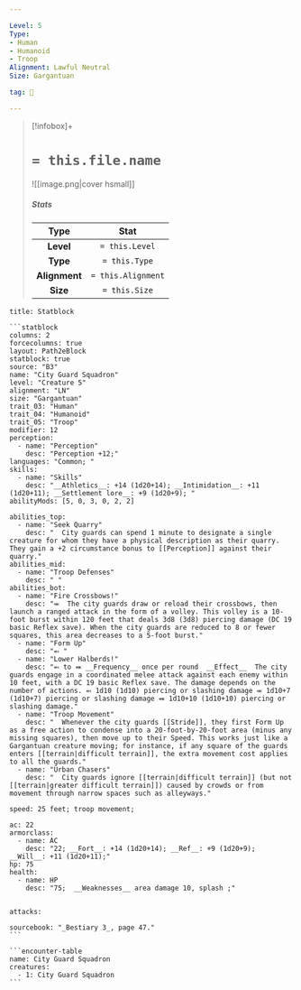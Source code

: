 ```yaml
---

Level: 5
Type:
- Human
- Humanoid
- Troop
Alignment: Lawful Neutral
Size: Gargantuan

tag: 👹

---
```


> [!infobox]+
> #  `= this.file.name`
> ![[image.png|cover hsmall]]
> ##### Stats
> Type | Stat |
> :---:|:---:|
> **Level** | `= this.Level` |
> **Type** | `= this.Type` |
> **Alignment** | `= this.Alignment` |
> **Size** | `= this.Size` |



````ad-info
title: Statblock

```statblock
columns: 2
forcecolumns: true
layout: Path2eBlock
statblock: true
source: "B3"
name: "City Guard Squadron"
level: "Creature 5"
alignment: "LN"
size: "Gargantuan"
trait_03: "Human"
trait_04: "Humanoid"
trait_05: "Troop"
modifier: 12
perception:
  - name: "Perception"
    desc: "Perception +12;"
languages: "Common; "
skills:
  - name: "Skills"
    desc: "__Athletics__: +14 (1d20+14); __Intimidation__: +11 (1d20+11); __Settlement lore__: +9 (1d20+9); "
abilityMods: [5, 0, 3, 0, 2, 2]

abilities_top:
  - name: "Seek Quarry"
    desc: "  City guards can spend 1 minute to designate a single creature for whom they have a physical description as their quarry. They gain a +2 circumstance bonus to [[Perception]] against their quarry."
abilities_mid:
  - name: "Troop Defenses"
    desc: " "
abilities_bot:
  - name: "Fire Crossbows!"
    desc: "⬺  The city guards draw or reload their crossbows, then launch a ranged attack in the form of a volley. This volley is a 10-foot burst within 120 feet that deals 3d8 (3d8) piercing damage (DC 19 basic Reflex save). When the city guards are reduced to 8 or fewer squares, this area decreases to a 5-foot burst."
  - name: "Form Up"
    desc: "⬻ "
  - name: "Lower Halberds!"
    desc: "⬻ to ⬽ __Frequency__ once per round  __Effect__  The city guards engage in a coordinated melee attack against each enemy within 10 feet, with a DC 19 basic Reflex save. The damage depends on the number of actions. ⬻ 1d10 (1d10) piercing or slashing damage ⬺ 1d10+7 (1d10+7) piercing or slashing damage ⬽ 1d10+10 (1d10+10) piercing or slashing damage."
  - name: "Troop Movement"
    desc: "  Whenever the city guards [[Stride]], they first Form Up as a free action to condense into a 20-foot-by-20-foot area (minus any missing squares), then move up to their Speed. This works just like a Gargantuan creature moving; for instance, if any square of the guards enters [[terrain|difficult terrain]], the extra movement cost applies to all the guards."
  - name: "Urban Chasers"
    desc: "  City guards ignore [[terrain|difficult terrain]] (but not [[terrain|greater difficult terrain]]) caused by crowds or from movement through narrow spaces such as alleyways."

speed: 25 feet; troop movement;

ac: 22
armorclass:
  - name: AC
    desc: "22; __Fort__: +14 (1d20+14); __Ref__: +9 (1d20+9); __Will__: +11 (1d20+11);"
hp: 75
health:
  - name: HP
    desc: "75;  __Weaknesses__ area damage 10, splash ;"


attacks:

sourcebook: "_Bestiary 3_, page 47."
```

```encounter-table
name: City Guard Squadron
creatures:
  - 1: City Guard Squadron
```

````


